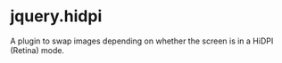 jquery.hidpi
============

A plugin to swap images depending on whether the screen is in a HiDPI (Retina) mode.